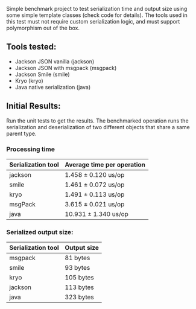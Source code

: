 Simple benchmark project to test serialization time and output size using some simple template classes (check code for details).
The tools used in this test must not require custom serialization logic, and must support polymorphism out of the box. 

## Tools tested:
- Jackson JSON vanilla (jackson)
- Jackson JSON with msgpack (msgpack)
- Jackson Smile (smile)
- Kryo (kryo)
- Java native serialization (java)

## Initial Results:
Run the unit tests to get the results.
The benchmarked operation runs the serialization and deserialization of two different objects that share a same parent type.

### Processing time
Serialization tool | Average time per operation
--- | ---
jackson | 1.458 ±  0.120 us/op
smile | 1.461 ± 0.072 us/op
kryo | 1.491 ± 0.113 us/op
msgPack | 3.615 ± 0.021 us/op
java | 10.931 ± 1.340 us/op

### Serialized output size:
Serialization tool | Output size
--- | ---
msgpack | 81 bytes
smile | 93 bytes
kryo | 105 bytes
jackson | 113 bytes
java | 323 bytes
